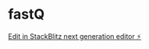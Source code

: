 # fastQ

[Edit in StackBlitz next generation editor ⚡️](https://stackblitz.com/~/github.com/jamerbi/fastQ)